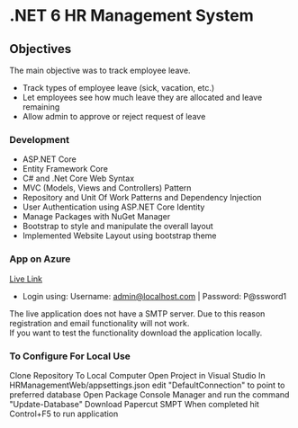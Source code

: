 # .NET 6 HR Management System

## Objectives

The main objective was to track employee leave.

- Track types of employee leave (sick, vacation, etc.)
- Let employees see how much leave they are allocated and leave remaining
- Allow admin to approve or reject request of leave

### Development
- ASP.NET Core
- Entity Framework Core
- C# and .Net Core Web Syntax
- MVC (Models, Views and Controllers) Pattern
- Repository and Unit Of Work Patterns and Dependency Injection
- User Authentication using ASP.NET Core Identity
- Manage Packages with NuGet Manager
- Bootstrap to style and manipulate the overall layout
- Implemented Website Layout using bootstrap theme

### App on Azure
[Live Link](https://hrmanagementweb20230818105522.azurewebsites.net)

- Login using: Username: admin@localhost.com | Password: P@ssword1

The live application does not have a SMTP server.
Due to this reason registration and email functionality will not work.  
If you want to test the functionality download the application locally.

### To Configure For Local Use
Clone Repository To Local Computer
Open Project in Visual Studio
In HRManagementWeb/appsettings.json edit "DefaultConnection" to point to preferred database
Open Package Console Manager and run the command "Update-Database"
Download Papercut SMPT
When completed hit Control+F5 to run application